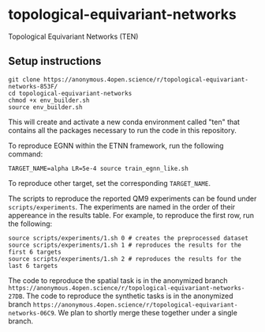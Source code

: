 # topological-equivariant-networks
Topological Equivariant Networks (TEN)

## Setup instructions
```
git clone https://anonymous.4open.science/r/topological-equivariant-networks-853F/
cd topological-equivariant-networks
chmod +x env_builder.sh
source env_builder.sh
```
This will create and activate a new conda environment called "ten" that contains all the packages necessary to run the code in this repository.

To reproduce EGNN within the ETNN framework, run the following command:

```
TARGET_NAME=alpha LR=5e-4 source train_egnn_like.sh
```

To reproduce other target, set the corresponding `TARGET_NAME`.

The scripts to reproduce the reported QM9 experiments can be found under `scripts/experiments`. The experiments are named in the order of their appereance in the results table. For example, to reproduce the first row, run the following:

```
source scripts/experiments/1.sh 0 # creates the preprocessed dataset
source scripts/experiments/1.sh 1 # reproduces the results for the first 6 targets
source scripts/experiments/1.sh 2 # reproduces the results for the last 6 targets
```

The code to reproduce the spatial task is in the anonymized branch `https://anonymous.4open.science/r/topological-equivariant-networks-27DB`. The code to reproduce the synthetic tasks is in the anonymized branch `https://anonymous.4open.science/r/topological-equivariant-networks-06C9`. We plan to shortly merge these together under a single branch.
